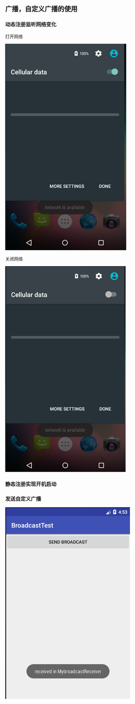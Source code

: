 ## 广播，自定义广播的使用

### 动态注册监听网络变化

打开网络

![](res/1.png)

关闭网络

![](res/2.png)

### 静态注册实现开机启动



### 发送自定义广播

![](res/3.png)